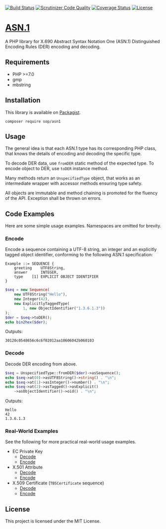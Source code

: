 [![Build Status](https://travis-ci.org/sop/asn1.svg?branch=master)](https://travis-ci.org/sop/asn1)
[![Scrutinizer Code Quality](https://scrutinizer-ci.com/g/sop/asn1/badges/quality-score.png?b=master)](https://scrutinizer-ci.com/g/sop/asn1/?branch=master)
[![Coverage Status](https://coveralls.io/repos/github/sop/asn1/badge.svg?branch=master)](https://coveralls.io/github/sop/asn1?branch=master)
[![License](https://poser.pugx.org/sop/asn1/license)](https://github.com/sop/asn1/blob/master/LICENSE)

# [ASN.1](https://sop.github.io/asn1/)

A PHP library for X.690 Abstract Syntax Notation One (ASN.1)
Distinguished Encoding Rules (DER) encoding and decoding.

## Requirements

-   PHP >=7.0
-   gmp
-   mbstring

## Installation

This library is available on
[Packagist](https://packagist.org/packages/sop/asn1).

    composer require sop/asn1

## Usage

The general idea is that each ASN.1 type has its corresponding PHP class,
that knows the details of encoding and decoding the specific type.

To decode DER data, use `fromDER` static method of the expected type.
To encode object to DER, use `toDER` instance method.

Many methods return an `UnspecifiedType` object, that works as an intermediate
wrapper with accessor methods ensuring type safety.

All objects are immutable and method chaining is promoted for the fluency
of the API. Exception shall be thrown on errors.

## Code Examples

Here are some simple usage examples. Namespaces are omitted for brevity.

### Encode

Encode a sequence containing a UTF-8 string, an integer
and an explicitly tagged object identifier, conforming to the following
ASN.1 specification:

    Example ::= SEQUENCE {
        greeting    UTF8String,
        answer      INTEGER,
        type    [1] EXPLICIT OBJECT IDENTIFIER
    }

```php
$seq = new Sequence(
    new UTF8String("Hello"),
    new Integer(42),
    new ExplicitlyTaggedType(
        1, new ObjectIdentifier("1.3.6.1.3"))
);
$der = $seq->toDER();
echo bin2hex($der);
```

Outputs:

    30120c0548656c6c6f02012aa10606042b060103

### Decode

Decode DER encoding from above.

```php
$seq = UnspecifiedType::fromDER($der)->asSequence();
echo $seq->at(0)->asUTF8String()->string() . "\n";
echo $seq->at(1)->asInteger()->number() . "\n";
echo $seq->at(2)->asTagged()->asExplicit()
    ->asObjectIdentifier()->oid() . "\n";
```

Outputs:

    Hello
    42
    1.3.6.1.3

### Real-World Examples

See the following for more practical real-world usage examples.

-   EC Private Key
    -   [Decode](https://github.com/sop/crypto-types/blob/0.2.1/lib/CryptoTypes/Asymmetric/EC/ECPrivateKey.php#L70)
    -   [Encode](https://github.com/sop/crypto-types/blob/0.2.1/lib/CryptoTypes/Asymmetric/EC/ECPrivateKey.php#L209)
-   X.501 Attribute
    -   [Decode](https://github.com/sop/x501/blob/0.5.0/lib/X501/ASN1/Attribute.php#L55)
    -   [Encode](https://github.com/sop/x501/blob/0.5.0/lib/X501/ASN1/Attribute.php#L113)
-   X.509 Certificate (`TBSCertificate` sequence)
    -   [Decode](https://github.com/sop/x509/blob/0.6.0/lib/X509/Certificate/TBSCertificate.php#L129)
    -   [Encode](https://github.com/sop/x509/blob/0.6.0/lib/X509/Certificate/TBSCertificate.php#L565)

## License

This project is licensed under the MIT License.
